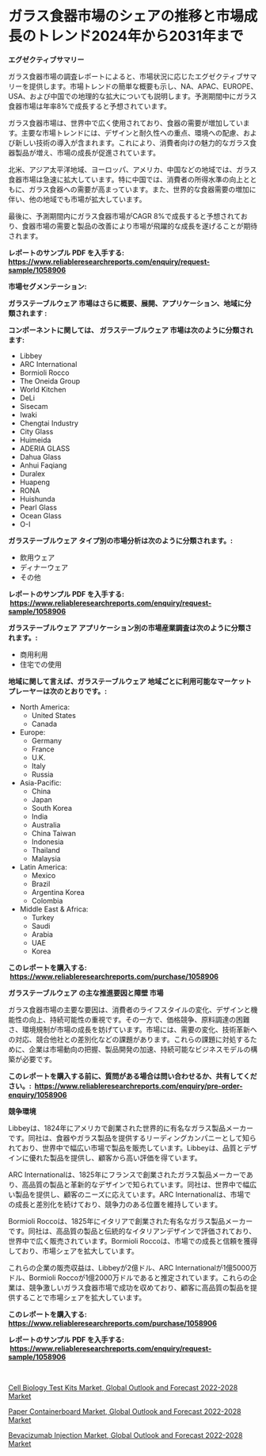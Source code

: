 <p><h1>ガラス食器市場のシェアの推移と市場成長のトレンド2024年から2031年まで</h1></p><p><strong>エグゼクティブサマリー</strong></p>
<p><p>ガラス食器市場の調査レポートによると、市場状況に応じたエグゼクティブサマリーを提供します。市場トレンドの簡単な概要も示し、NA、APAC、EUROPE、USA、および中国での地理的な拡大についても説明します。予測期間中にガラス食器市場は年率8%で成長すると予想されています。</p><p>ガラス食器市場は、世界中で広く使用されており、食器の需要が増加しています。主要な市場トレンドには、デザインと耐久性への重点、環境への配慮、および新しい技術の導入が含まれます。これにより、消費者向けの魅力的なガラス食器製品が増え、市場の成長が促進されています。</p><p>北米、アジア太平洋地域、ヨーロッパ、アメリカ、中国などの地域では、ガラス食器市場は急速に拡大しています。特に中国では、消費者の所得水準の向上とともに、ガラス食器への需要が高まっています。また、世界的な食器需要の増加に伴い、他の地域でも市場が拡大しています。</p><p>最後に、予測期間内にガラス食器市場がCAGR 8%で成長すると予想されており、食器市場の需要と製品の改善により市場が飛躍的な成長を遂げることが期待されます。</p></p>
<p><strong>レポートのサンプル PDF を入手する: <a href="https://www.reliableresearchreports.com/enquiry/request-sample/1058906">https://www.reliableresearchreports.com/enquiry/request-sample/1058906</a></strong></p>
<p><strong>市場セグメンテーション:</strong></p>
<p><strong> ガラステーブルウェア 市場はさらに概要、展開、アプリケーション、地域に分類されます :</strong></p>
<p><strong>コンポーネントに関しては、 ガラステーブルウェア 市場は次のように分類されます: &nbsp;</strong></p>
<p><ul><li>Libbey</li><li>ARC International</li><li>Bormioli Rocco</li><li>The Oneida Group</li><li>World Kitchen</li><li>DeLi</li><li>Sisecam</li><li>Iwaki</li><li>Chengtai Industry</li><li>City Glass</li><li>Huimeida</li><li>ADERIA GLASS</li><li>Dahua Glass</li><li>Anhui Faqiang</li><li>Duralex</li><li>Huapeng</li><li>RONA</li><li>Huishunda</li><li>Pearl Glass</li><li>Ocean Glass</li><li>O-I</li></ul></p>
<p><strong> ガラステーブルウェア タイプ別の市場分析は次のように分類されます。:</strong></p>
<p><ul><li>飲用ウェア</li><li>ディナーウェア</li><li>その他</li></ul></p>
<p><strong>レポートのサンプル PDF を入手する: &nbsp;<a href="https://www.reliableresearchreports.com/enquiry/request-sample/1058906">https://www.reliableresearchreports.com/enquiry/request-sample/1058906</a></strong></p>
<p><strong> ガラステーブルウェア アプリケーション別の市場産業調査は次のように分類されます。:</strong></p>
<p><ul><li>商用利用</li><li>住宅での使用</li></ul></p>
<p><strong>地域に関して言えば、ガラステーブルウェア 地域ごとに利用可能なマーケットプレーヤーは次のとおりです。:</strong></p>
<p><ul>
    <li>
        North America:
        <ul>
            <li>United States</li>
            <li>Canada</li>
        </ul>
    </li>
    <li>
        Europe:
        <ul>
            <li>Germany</li>
            <li>France</li>
            <li>U.K.</li>
            <li>Italy</li>
            <li>Russia</li>
        </ul>
    </li>
    <li>
        Asia-Pacific:
        <ul>
            <li>China</li>
            <li>Japan</li>
            <li>South Korea</li>
            <li>India</li>
            <li>Australia</li>
            <li>China Taiwan</li>
            <li>Indonesia</li>
            <li>Thailand</li>
            <li>Malaysia</li>
        </ul>
    </li>
    <li>
        Latin America:
        <ul>
            <li>Mexico</li>
            <li>Brazil</li>
            <li>Argentina Korea</li>
            <li>Colombia</li>
        </ul>
    </li>
    <li>
        Middle East & Africa:
        <ul>
            <li>Turkey</li>
            <li>Saudi</li>
            <li>Arabia</li>
            <li>UAE</li>
            <li>Korea</li>
        </ul>
    </li>
    </ul></p>
<p><strong>このレポートを購入する: &nbsp;<a href="https://www.reliableresearchreports.com/purchase/1058906">https://www.reliableresearchreports.com/purchase/1058906</a></strong></p>
<p><strong>ガラステーブルウェア の主な推進要因と障壁 市場</strong></p>
<p><p>ガラス食器市場の主要な要因は、消費者のライフスタイルの変化、デザインと機能性の向上、持続可能性の重視です。その一方で、価格競争、原料調達の困難さ、環境規制が市場の成長を妨げています。市場には、需要の変化、技術革新への対応、競合他社との差別化などの課題があります。これらの課題に対処するために、企業は市場動向の把握、製品開発の加速、持続可能なビジネスモデルの構築が必要です。</p></p>
<p><strong>このレポートを購入する前に、質問がある場合は問い合わせるか、共有してください。:&nbsp; <a href="https://www.reliableresearchreports.com/enquiry/pre-order-enquiry/1058906">https://www.reliableresearchreports.com/enquiry/pre-order-enquiry/1058906</a></strong></p>
<p><strong>競争環境</strong></p>
<p><p>Libbeyは、1824年にアメリカで創業された世界的に有名なガラス製品メーカーです。同社は、食器やガラス製品を提供するリーディングカンパニーとして知られており、世界中で幅広い市場で製品を販売しています。Libbeyは、品質とデザインに優れた製品を提供し、顧客から高い評価を得ています。</p><p>ARC Internationalは、1825年にフランスで創業されたガラス製品メーカーであり、高品質の製品と革新的なデザインで知られています。同社は、世界中で幅広い製品を提供し、顧客のニーズに応えています。ARC Internationalは、市場での成長と差別化を続けており、競争力のある位置を維持しています。</p><p>Bormioli Roccoは、1825年にイタリアで創業された有名なガラス製品メーカーです。同社は、高品質の製品と伝統的なイタリアンデザインで評価されており、世界中で広く販売されています。Bormioli Roccoは、市場での成長と信頼を獲得しており、市場シェアを拡大しています。</p><p>これらの企業の販売収益は、Libbeyが2億ドル、ARC Internationalが1億5000万ドル、Bormioli Roccoが1億2000万ドルであると推定されています。これらの企業は、競争激しいガラス食器市場で成功を収めており、顧客に高品質の製品を提供することで市場シェアを拡大しています。</p></p>
<p><strong>このレポートを購入する: &nbsp; <a href="https://www.reliableresearchreports.com/purchase/1058906">https://www.reliableresearchreports.com/purchase/1058906</a></strong></p>
<p><strong>レポートのサンプル PDF を入手する: &nbsp;<a href="https://www.reliableresearchreports.com/enquiry/request-sample/1058906">https://www.reliableresearchreports.com/enquiry/request-sample/1058906</a></strong><strong></strong></p>
<p>&nbsp;</p>
<p><p><a href="https://view.publitas.com/reportprime-1/decoding-the-cell-biology-test-kits-market-global-outlook-and-forecast-2022-2028-market-a-deep-dive-into-the-latest-market-trends-market-segmentation-and-competitive-analysis/">Cell Biology Test Kits Market, Global Outlook and Forecast 2022-2028 Market</a></p><p><a href="https://view.publitas.com/reportprime-1/paper-containerboard-market-global-outlook-and-forecast-2022-2028-market-research-report-unlocks-analysis-on-the-market-financial-status-market-size-and-market-revenue-upto-2030/">Paper Containerboard Market, Global Outlook and Forecast 2022-2028 Market</a></p><p><a href="https://view.publitas.com/reportprime-1/bevacizumab-injection-market-global-outlook-and-forecast-2022-2028-market-size-market-share-and-global-market-analysis-report-2023-2030/">Bevacizumab Injection Market, Global Outlook and Forecast 2022-2028 Market</a></p></p>